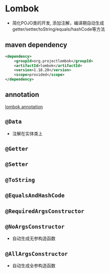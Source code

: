 # Lombok

- 简化POJO类的开发, 添加注解，编译期自动生成getter/setter/toString/equals/hashCode等方法

## maven dependency

```xml
<dependency>
    <groupId>org.projectlombok</groupId>
    <artifactId>lombok</artifactId>
    <version>1.18.20</version>
    <scope>provided</scope>
</dependency>
```

## annotation

[lombok annotation](lombok-annotation.md)

## `@Data`

- 注解在实体类上

## `@Getter`

## `@Setter`

## `@ToString`

## `@EqualsAndHashCode`

## `@RequiredArgsConstructor`

## `@NoArgsConstructor`

- 自动生成无参构造函数

## `@AllArgsConstructor`

- 自动生成全参构造函数